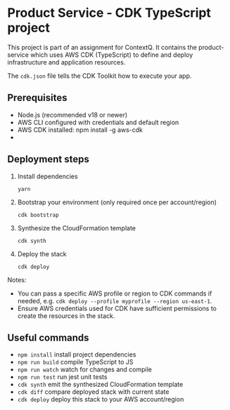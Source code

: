 # Product Service - CDK TypeScript project

This project is part of an assignment for ContextQ. It contains the product-service which uses AWS CDK (TypeScript) to define and deploy infrastructure and application resources.

The `cdk.json` file tells the CDK Toolkit how to execute your app.

## Prerequisites

- Node.js (recommended v18 or newer)
- AWS CLI configured with credentials and default region
- AWS CDK installed: npm install -g aws-cdk
- 
## Deployment steps

1. Install dependencies
   ```
   yarn
   ```

3. Bootstrap your environment (only required once per account/region)
   ```
   cdk bootstrap
   ```

4. Synthesize the CloudFormation template
   ```
   cdk synth
   ```

5. Deploy the stack
   ```
   cdk deploy
   ```

Notes:
- You can pass a specific AWS profile or region to CDK commands if needed, e.g. `cdk deploy --profile myprofile --region us-east-1`.
- Ensure AWS credentials used for CDK have sufficient permissions to create the resources in the stack.


## Useful commands

* `npm install`        install project dependencies
* `npm run build`      compile TypeScript to JS
* `npm run watch`      watch for changes and compile
* `npm run test`       run jest unit tests
* `cdk synth`          emit the synthesized CloudFormation template
* `cdk diff`           compare deployed stack with current state
* `cdk deploy`         deploy this stack to your AWS account/region
